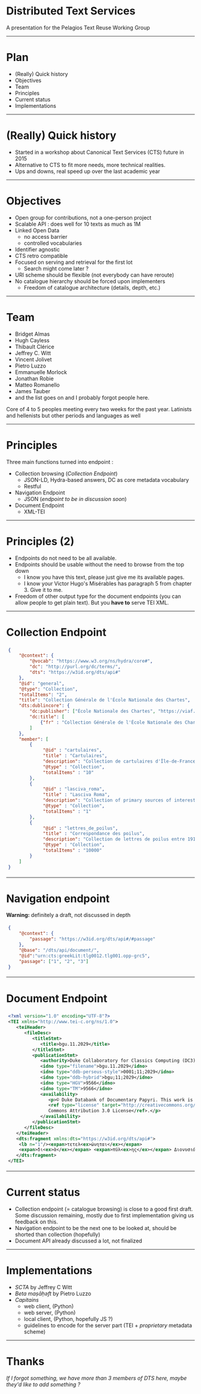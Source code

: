 <style>
pre { font-size: 14px!important; margin:-5PX; padding:5px; }
</style>
<!-- Build to PDF using Marp -->

Distributed Text Services 
========

A presentation for the Pelagios Text Reuse Working Group

---

# Plan

- (Really) Quick history
- Objectives
- Team
- Principles
- Current status
- Implementations

---

# (Really) Quick history

- Started in a workshop about Canonical Text Services (CTS) future in 2015
- Alternative to CTS to fit more needs, more technical realities. 
- Ups and downs, real speed up over the last academic year

---

# Objectives

- Open group for contributions, not a one-person project
- Scalable API : does well for 10 texts as much as 1M
- Linked Open Data
	- no access barrier
	- controlled vocabularies
- Identifier agnostic
- CTS retro compatible
- Focused on serving and retrieval for the first lot 
	- Search might come later ?
- URI scheme should be flexible (not everybody can have reroute)
- No catalogue hierarchy should be forced upon implementers
	- Freedom of catalogue architecture (details, depth, etc.)

----

# Team

- Bridget Almas 
- Hugh Cayless
- Thibault Clérice
- Jeffrey C. Witt
- Vincent Jolivet
- Pietro Luzzo 
- Emmanuelle Morlock
- Jonathan Robie
- Matteo Romanello
- James Tauber
- and the list goes on and I probably forgot people here.

Core of 4 to 5 peoples meeting every two weeks for the past year.
Latinists and hellenists but  other periods and languages as well

----

# Principles

Three main functions turned into endpoint :
- Collection browsing (*Collection Endpoint*)
  - JSON-LD, Hydra-based answers, DC as core metadata vocabulary
  - Restful
- Navigation Endpoint
	- JSON (*endpoint to be in discussion soon*)
- Document Endpoint
	- XML-TEI

----

# Principles (2)

- Endpoints do not need to be all available.
- Endpoints should be usable without the need to browse from the top down
	- I know you have this text, please just give me its available pages.
	- I know your Victor Hugo's Misérables has paragraph 5 from chapter 3. Give it to me.
- Freedom of other output type for the document endpoints (you can allow people to get plain text). But you **have to** serve TEI XML.


----


# Collection Endpoint

```json
{
    "@context": {
        "@vocab": "https://www.w3.org/ns/hydra/core#",
        "dc": "http://purl.org/dc/terms/",
        "dts": "https://w3id.org/dts/api#"
    },
    "@id": "general",
    "@type": "Collection",
    "totalItems": "2",
    "title": "Collection Générale de l'École Nationale des Chartes",
    "dts:dublincore": {
        "dc:publisher": ["École Nationale des Chartes", "https://viaf.org/viaf/167874585"],
        "dc:title": [
            {"fr" : "Collection Générale de l'École Nationale des Chartes"}
        ]
    },
    "member": [
        {
             "@id" : "cartulaires",
             "title" : "Cartulaires",
             "description": "Collection de cartulaires d'Île-de-France et de ses environs",
             "@type" : "Collection",
             "totalItems" : "10"
        },
        {
             "@id" : "lasciva_roma",
             "title" : "Lasciva Roma",
             "description": "Collection of primary sources of interest in [...]",
             "@type" : "Collection",
             "totalItems" : "1"
        },
        {
             "@id" : "lettres_de_poilus",
             "title" : "Correspondance des poilus",
             "description": "Collection de lettres de poilus entre 1917 et 1918",
             "@type" : "Collection",
             "totalItems" : "10000"
        }
    ]
}
```
----

# Navigation endpoint

**Warning:** definitely a draft, not discussed in depth
```json
{
    "@context": {
        "passage": "https://w3id.org/dts/api#/#passage"
    },
    "@base": "/dts/api/document/",
    "@id":"urn:cts:greekLit:tlg0012.tlg001.opp-grc5",
    "passage": ["1", "2", "3"]
}
```
---

# Document Endpoint


```xml
<?xml version="1.0" encoding="UTF-8"?>
<TEI xmlns="http://www.tei-c.org/ns/1.0">
   <teiHeader>
      <fileDesc>
         <titleStmt>
            <title>bgu.11.2029</title>
         </titleStmt>
         <publicationStmt>
            <authority>Duke Collaboratory for Classics Computing (DC3)</authority>
            <idno type="filename">bgu.11.2029</idno>
            <idno type="ddb-perseus-style">0001;11;2029</idno>
            <idno type="ddb-hybrid">bgu;11;2029</idno>
            <idno type="HGV">9566</idno>
            <idno type="TM">9566</idno>
            <availability>
               <p>© Duke Databank of Documentary Papyri. This work is licensed under a 
               <ref type="license" target="http://creativecommons.org/licenses/by/3.0/">Creative 
               Commons Attribution 3.0 License</ref>.</p>
            </availability>
         </publicationStmt>
      </fileDesc>
   </teiHeader>
   <dts:fragment xmlns:dts="https://w3id.org/dts/api#">
    <lb n="1"/><expan>τετελ<ex>ώνηται</ex></expan> 
    <expan>δι<ex>ὰ</ex></expan> <expan>πύλ<ex>ης</ex></expan> Διονυσιάδος 
   </dts:fragment>
</TEI>
```

---

# Current status

- Collection endpoint (= catalogue browsing) is close to a good first draft. Some discussion remaining, mostly due to first implementation giving us feedback on this.
- Navigation endpoint to be the next one to be looked at, should be shorted than collection (hopefully)
- Document API already discussed a lot, not finalized

---

# Implementations

- *SCTA* by Jeffrey C Witt
- *Beta maṣāḥǝft* by Pietro Luzzo
- *Capitains* 
	- web client, (Python)
	- web server, (Python)
	- local client, (Python, hopefully JS ?) 
	- guidelines to encode for the server part (TEI + *proprietary* metadata scheme)

---

# Thanks
*If I forgot something, we have more than 3 members of DTS here, maybe they'd like to add something ?*
